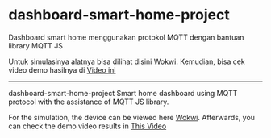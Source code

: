 # dashboard-smart-home-project
Dashboard smart home menggunakan protokol MQTT dengan bantuan library MQTT JS


Untuk simulasinya alatnya bisa dilihat disini [Wokwi](https://wokwi.com/projects/392393273462366209). Kemudian, bisa cek video demo hasilnya di [Video ini](https://drive.google.com/file/d/1Bd6hTCptlaF2jSn9m050p4-tFptcdy4q/view?usp=sharing)

----------------------

dashboard-smart-home-project
Smart home dashboard using MQTT protocol with the assistance of MQTT JS library.

For the simulation, the device can be viewed here [Wokwi](https://wokwi.com/projects/392393273462366209). Afterwards, you can check the demo video results in [This Video](https://drive.google.com/file/d/1Bd6hTCptlaF2jSn9m050p4-tFptcdy4q/view?usp=sharing)
